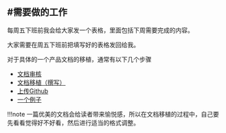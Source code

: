 #需要做的工作
----

每周五下班前我会给大家发一个表格，里面包括下周需要完成的内容。

大家需要在周五下班前把填写好的表格发回给我。

对于具体的一个产品文档的移植，通常有以下几个步骤

* [文档审核](http://wiki.seeed.cc/Port/Port_review/)
* [文档移植（撰写）](http://wiki.seeed.cc/Port/port_markdown/)
* [上传Github](http://wiki.seeed.cc/Port/port_github/)
* [一个例子]((http://wiki.seeed.cc/Port/port_example/))

!!!note
    一篇优美的文档会给读者带来愉悦感，所以在文档移植的过程中，自己要先看看觉得好不好看，然后进行适当的格式调整。